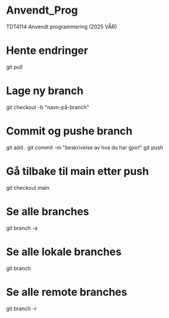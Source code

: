 # Anvendt_Prog
TDT4114 Anvendt programmering (2025 VÅR)

# Hente endringer
git pull


# Lage ny branch
git checkout -b "navn-på-branch"

# Commit og pushe branch
git add .
git commit -m "beskrivelse av hva du har gjort"
git push

# Gå tilbake til main etter push
git checkout main

# Se alle branches
git branch -a

# Se alle lokale branches
git branch


# Se alle remote branches
git branch -r